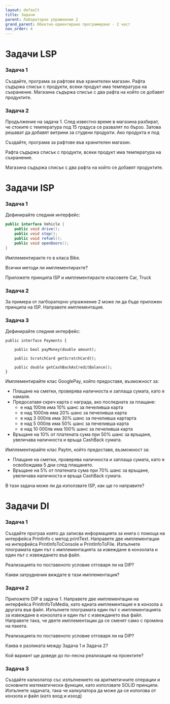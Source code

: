 ```yaml
---
layout: default
title: Задачи
parent: Лабораторно упражнение 2
grand_parent: Обектно-ориентирано програмиране - 2 част
nav_order: 4
---
```


# Задачи LSP

### Задача 1

Създайте, програма за рафтове във хранителен магазин. Рафта съдържа списък с продукти, всеки продукт има температура на съхранение. Магазина съдържа списък с два рафта на който се добавят продуктите.

### Задача 2

Продължение на задача 1. След известно време в магазина разбират, че стоките с температура под 15 градуса се развалят по бързо. Затова решават да добавят витрини за студени продукти. Ако продукта е под

Създайте, програма за рафтове във хранителен магазин.

Рафта съдържа списък с продукти, всеки продукт има температура на съхранение.

Магазина съдържа списък с два рафта на който се добавят продуктите.

# Задачи ISP

### Задача 1

Дефинирайте следния интерфейс:

```java
public interface Vehicle {    
    public void drive();    
    public void stop();
    public void refuel();
    public void openDoors();
}
```

Имплементиракте го в класа Bike.

Всички методи ли имплементирахте?

Приложете принципа ISP и имплементирахте класовете Car, Truck

### Задача 2

За примера от лагбораторно упражнение 2 може ли да бъде приложен принципа на ISP. Направете имплементация.

### Задача 3

Дефинирайте следния интерфейс:

```
public interface Payments {
    
    public bool payMoney(double amount);
    
    public ScratchCard getScratchCard();
    
    public double getCashBackAsCreditBalance();
}
```

Имплементирайте клас GooglePay, който предоставя, възможност за:

* Плащане на сметки, проверява наличноста и заплаща сумата, като я намаля.
* Предосатавя скреч карта с награда, ако последната за плащане:
  * е над 100лв има 10% шанс за печеливша карта
  * е над 1000лв има 20% шанс за печеливша карта
  * е над 3 000лв има 30% шанс за печеливша картарта
  * е над 5 000лв има 50% шанс за печеливша карта
  * е над 10 000лв има 100% шанс за печеливша карта
* Връщане на 10% от платената сума при 50% шанс за връщане, увеличава наличноста и връща CashBack сумата.

Имплементирайте клас Paytm, който предоставя, възможност за:

* Плащане на сметки, проверява наличноста и заплаща сумата, като я освобождава 5 дни след плащането.
* Връщане на 5% от платената сума при 70% шанс за връщане, увеличава наличноста и връща CashBack сумата.

В тази задача може ли да използвате ISP, как ще го направите?

# Задачи DI

### Задача 1

Създайте програа която да записва информацията за книга с помоща на интерфейса PrintInfo с метод printText. Направете две имплементации на интерфейса PrintInfoТоConsole и PrintInfoТоFile. Изпълнете плограмата един път с имплементацията за извеждане в конзолата и един път с извеждането във файл.

Реализацията по поставеното условие отговаря ли на DIP?

Какви затруднения виждате в тази имплементация?

### Задача 2

Приложете DIP в задача 1. Направете две имплементации на интерфейса PrintInfoТоMedia, като едната имплементация е в конзола а другата във файл. Изпълнете плограмата един път с имплементацията за извеждане в конзолата и един път с извеждането във файл. Направете така, че двете имплементации да се сменят само с промяна на пакета.

Реализацията по поставеното условие отговаря ли на DIP?

Каква е разликата между Задача 1 и Задача 2?

Кой вариант ще доведе до по-лесна реализация на проектите?

### Задача 3

Създайте калколатор със изпълнението на аритметичните операции и основните математически функции, като използвате SOLID принципи. Изпълнете задачата, така че калкулатора да може да се използва от конзола и файл (като вход и изход)


